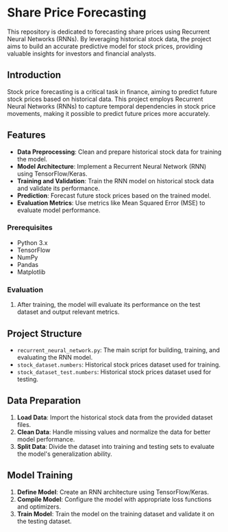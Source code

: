 # Share Price Forecasting

This repository is dedicated to forecasting share prices using Recurrent Neural Networks (RNNs). By leveraging historical stock data, the project aims to build an accurate predictive model for stock prices, providing valuable insights for investors and financial analysts.

## Introduction

Stock price forecasting is a critical task in finance, aiming to predict future stock prices based on historical data. This project employs Recurrent Neural Networks (RNNs) to capture temporal dependencies in stock price movements, making it possible to predict future prices more accurately.

## Features

- **Data Preprocessing**: Clean and prepare historical stock data for training the model.
- **Model Architecture**: Implement a Recurrent Neural Network (RNN) using TensorFlow/Keras.
- **Training and Validation**: Train the RNN model on historical stock data and validate its performance.
- **Prediction**: Forecast future stock prices based on the trained model.
- **Evaluation Metrics**: Use metrics like Mean Squared Error (MSE) to evaluate model performance.

### Prerequisites

- Python 3.x
- TensorFlow
- NumPy
- Pandas
- Matplotlib

### Evaluation

1. After training, the model will evaluate its performance on the test dataset and output relevant metrics.

## Project Structure

- `recurrent_neural_network.py`: The main script for building, training, and evaluating the RNN model.
- `stock_dataset.numbers`: Historical stock prices dataset used for training.
- `stock_dataset_test.numbers`: Historical stock prices dataset used for testing.


## Data Preparation

1. **Load Data**: Import the historical stock data from the provided dataset files.
2. **Clean Data**: Handle missing values and normalize the data for better model performance.
3. **Split Data**: Divide the dataset into training and testing sets to evaluate the model's generalization ability.

## Model Training

1. **Define Model**: Create an RNN architecture using TensorFlow/Keras.
2. **Compile Model**: Configure the model with appropriate loss functions and optimizers.
3. **Train Model**: Train the model on the training dataset and validate it on the testing dataset.
